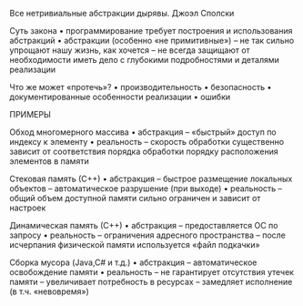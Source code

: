 Все нетривиальные абстракции дырявы.
Джоэл Сполски

Суть закона 
• программирование требует построения и использования абстракций
• абстракции (особенно «не примитивные»)
  – не так сильно упрощают нашу жизнь, как хочется 
  – не всегда защищают от необходимости иметь дело с глубокими подробностями и деталями реализации

Что же может «протечь»?
• производительность 
• безопасность 
• документированные особенности реализации 
• ошибки


ПРИМЕРЫ


Обход многомерного массива 
• абстракция – «быстрый» доступ по индексу к элементу 
• реальность – скорость обработки существенно зависит от соответствия порядка обработки порядку расположения элементов в памяти

Стековая память (С++) 
• абстракция – быстрое размещение локальных объектов – автоматическое разрушение (при выходе) 
• реальность – общий объем доступной памяти сильно ограничен и зависит от настроек

Динамическая память (С++) 
• абстракция – предоставляется ОС по запросу 
• реальность – ограничения адресного пространства – после исчерпания физической памяти используется «файл подкачки»

Сборка мусора (Java,C# и т.д.) 
• абстракция – автоматическое освобождение памяти 
• реальность 
  – не гарантирует отсутствия утечек памяти
  – увеличивает потребность в ресурсах 
  – замедляет исполнение (в т.ч. «невовремя»)
